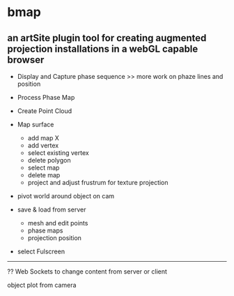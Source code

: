 # bmap
an artSite plugin tool for creating augmented projection installations in a webGL capable browser 
---------

* Display and Capture phase sequence >>  more work on phaze lines and position

* Process Phase Map

* Create Point Cloud

* Map surface 
	* add map X
	* add vertex 
	* select existing vertex 
	* delete polygon 
	* select map
	* delete map
	* project and adjust frustrum for texture projection	

* pivot world around object on cam 

* save & load from server
	* mesh and edit points
	* phase maps
	* projection position

* select Fulscreen

--------

?? Web Sockets to change content from server or client

object plot from camera 